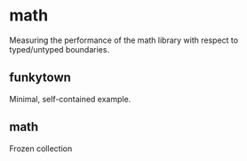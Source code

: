math
====

Measuring the performance of the math library with respect to typed/untyped boundaries.

funkytown
---------
Minimal, self-contained example.

math
----
Frozen collection
